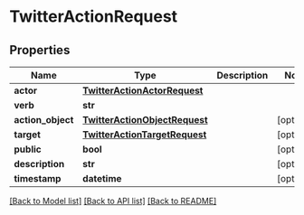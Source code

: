 # TwitterActionRequest

## Properties
Name | Type | Description | Notes
------------ | ------------- | ------------- | -------------
**actor** | [**TwitterActionActorRequest**](TwitterActionActorRequest.md) |  | 
**verb** | **str** |  | 
**action_object** | [**TwitterActionObjectRequest**](TwitterActionObjectRequest.md) |  | [optional] 
**target** | [**TwitterActionTargetRequest**](TwitterActionTargetRequest.md) |  | [optional] 
**public** | **bool** |  | [optional] 
**description** | **str** |  | [optional] 
**timestamp** | **datetime** |  | [optional] 

[[Back to Model list]](../README.md#documentation-for-models) [[Back to API list]](../README.md#documentation-for-api-endpoints) [[Back to README]](../README.md)


